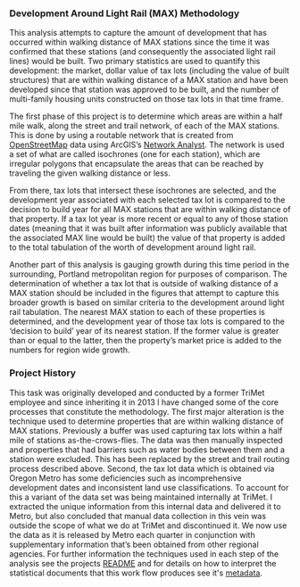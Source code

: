 ### Development Around Light Rail (MAX) Methodology

This analysis attempts to capture the amount of development that has occurred within walking distance of MAX stations since the time it was confirmed that these stations (and consequently the associated light rail lines) would be built.  Two primary statistics are used to quantify this development: the market, dollar value of tax lots (including the value of built structures) that are within walking distance of a MAX station and have been developed since that station was approved to be built, and the number of multi-family housing units constructed on those tax lots in that time frame.

The first phase of this project is to determine which areas are within a half mile walk, along the street and trail network, of each of the MAX stations.  This is done by using a routable network that is created from [OpenStreetMap](osm.org) data using ArcGIS’s [Network Analyst](http://www.esri.com/software/arcgis/extensions/networkanalyst).  The network is used a set of what are called isochrones (one for each station), which are irregular polygons that encapsulate the areas that can be reached by traveling the given walking distance or less.

From there, tax lots that intersect these isochrones are selected, and the development year associated with each selected tax lot is compared to the decision to build year for all MAX stations that are within walking distance of that property.  If a tax lot year is more recent or equal to any of those station dates (meaning that it was built after information was publicly available that the associated MAX line would be built) the value of that property is added to the total tabulation of the worth of development around light rail.

Another part of this analysis is gauging growth during this time period in the surrounding, Portland metropolitan region for purposes of comparison.  The determination of whether a tax lot that is outside of walking distance of a MAX station should be included in the figures that attempt to capture this broader growth is based on similar criteria to the development around light rail tabulation.  The nearest MAX station to each of these properties is determined, and the development year of those tax lots is compared to the ‘decision to build’ year of its nearest station.   If the former value is greater than or equal to the latter, then the property’s market price is added to the numbers for region wide growth.

### Project History

This task was originally developed and conducted by a former TriMet employee and since inheriting it in 2013 I have changed some of the core processes that constitute the methodology.  The first major alteration is the technique used to determine properties that are within walking distance of MAX stations.  Previously a buffer was used capturing tax lots within a half mile of stations as-the-crows-flies.  The data was then manually inspected and properties that had barriers such as water bodies between them and a station were excluded.  This has been replaced by the street and trail routing process described above.  Second, the tax lot data which is obtained via Oregon Metro has some deficiencies such as incomprehensive development dates and inconsistent land use classifications.  To account for this a variant of the data set was being maintained internally at TriMet.  I extracted the unique information from this internal data and delivered it to Metro, but also concluded that manual data collection in this vein was outside the scope of what we do at TriMet and discontinued it.  We now use the data as it is released by Metro each quarter in conjunction with supplementary information that’s been obtained from other regional agencies.  For further information the techniques used in each step of the analysis see the projects [README](https://github.com/grant-humphries/dev-near-light-rail/blob/master/README.md) and for details on how to interpret the statistical documents that this work flow produces see it's [metadata](https://github.com/grant-humphries/dev-near-light-rail/blob/master/documentation/METADATA.md).

